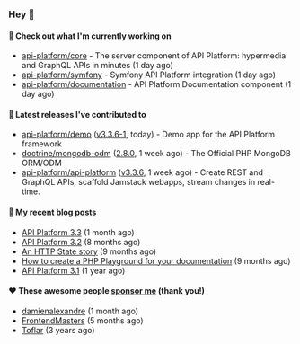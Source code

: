 ### Hey 👋

#### 👷 Check out what I'm currently working on

- [api-platform/core](https://github.com/api-platform/core) - The server component of API Platform: hypermedia and GraphQL APIs in minutes (1 day ago)
- [api-platform/symfony](https://github.com/api-platform/symfony) - Symfony API Platform integration (1 day ago)
- [api-platform/documentation](https://github.com/api-platform/documentation) - API Platform Documentation component (1 day ago)

#### 🔭 Latest releases I've contributed to

- [api-platform/demo](https://github.com/api-platform/demo) ([v3.3.6-1](https://github.com/api-platform/demo/releases/tag/v3.3.6-1), today) - Demo app for the API Platform framework
- [doctrine/mongodb-odm](https://github.com/doctrine/mongodb-odm) ([2.8.0](https://github.com/doctrine/mongodb-odm/releases/tag/2.8.0), 1 week ago) - The Official PHP MongoDB ORM/ODM
- [api-platform/api-platform](https://github.com/api-platform/api-platform) ([v3.3.6](https://github.com/api-platform/api-platform/releases/tag/v3.3.6), 1 week ago) - Create REST and GraphQL APIs, scaffold Jamstack webapps, stream changes in real-time.

#### 📜 My recent [blog posts](https://soyuka.me)

- [API Platform 3.3](https://soyuka.me/api-platform-3.3/) (1 month ago)
- [API Platform 3.2](https://soyuka.me/api-platform-3.2/) (8 months ago)
- [An HTTP State story](https://soyuka.me/http-state-story/) (9 months ago)
- [How to create a PHP Playground for your documentation](https://soyuka.me/how-to-create-a-php-playground-for-your-documentation/) (9 months ago)
- [API Platform 3.1](https://soyuka.me/api-platform-3.1-whats-new/) (1 year ago)

#### ❤️ These awesome people [sponsor me](https://github.com/sponsors/soyuka) (thank you!)

- [damienalexandre](https://github.com/damienalexandre) (1 month ago)
- [FrontendMasters](https://github.com/FrontendMasters) (5 months ago)
- [Toflar](https://github.com/Toflar) (3 years ago)
